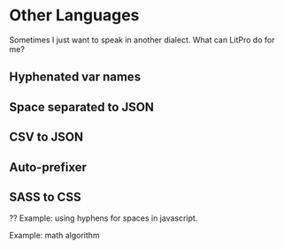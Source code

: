 # Other Languages

Sometimes I just want to speak in another dialect. What can LitPro do for me?

## Hyphenated var names

## Space separated to JSON

## CSV to JSON

## Auto-prefixer

## SASS to CSS

??
Example: using hyphens for spaces in javascript. 

Example: math algorithm  
